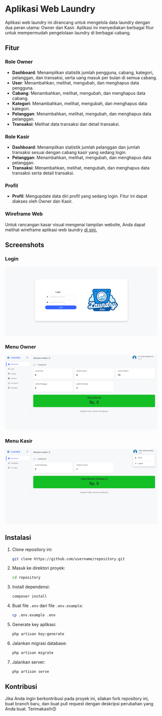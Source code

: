 # Aplikasi Web Laundry

Aplikasi web laundry ini dirancang untuk mengelola data laundry dengan dua peran utama: Owner dan Kasir. Aplikasi ini menyediakan berbagai fitur untuk mempermudah pengelolaan laundry di berbagai cabang.

## Fitur

### Role Owner
- **Dashboard**: Menampilkan statistik jumlah pengguna, cabang, kategori, pelanggan, dan transaksi, serta uang masuk per bulan di semua cabang.
- **User**: Menambahkan, melihat, mengubah, dan menghapus data pengguna.
- **Cabang**: Menambahkan, melihat, mengubah, dan menghapus data cabang.
- **Kategori**: Menambahkan, melihat, mengubah, dan menghapus data kategori.
- **Pelanggan**: Menambahkan, melihat, mengubah, dan menghapus data pelanggan.
- **Transaksi**: Melihat data transaksi dan detail transaksi.

### Role Kasir
- **Dashboard**: Menampilkan statistik jumlah pelanggan dan jumlah transaksi sesuai dengan cabang kasir yang sedang login.
- **Pelanggan**: Menambahkan, melihat, mengubah, dan menghapus data pelanggan.
- **Transaksi**: Menambahkan, melihat, mengubah, dan menghapus data transaksi serta detail transaksi.

### Profil
- **Profil**: Mengupdate data diri profil yang sedang login. Fitur ini dapat diakses oleh Owner dan Kasir.

### Wireframe Web
Untuk rancangan kasar visual mengenai tampilan website, Anda dapat melihat wireframe aplikasi web laundry [di sini.](https://whimsical.com/laundry-Ka4hTZg2yTrc1HCPyogy24)

## Screenshots

### Login
![Login](public/screenshots/login.png)

### Menu Owner
![Menu Owner](public/screenshots/owner_menu.png)

### Menu Kasir
![Menu Kasir](public/screenshots/kasir_menu.png)

## Instalasi

1. Clone repository ini:
    ```bash
    git clone https://github.com/username/repository.git
    ```

2. Masuk ke direktori proyek:
    ```bash
    cd repository
    ```

3. Install dependensi:
    ```bash
    composer install
    ```

4. Buat file `.env` dari file `.env.example`:
    ```bash
    cp .env.example .env
    ```

5. Generate key aplikasi:
    ```bash
    php artisan key:generate
    ```

6. Jalankan migrasi database:
    ```bash
    php artisan migrate
    ```

7. Jalankan server:
    ```bash
    php artisan serve
    ```

## Kontribusi

Jika Anda ingin berkontribusi pada proyek ini, silakan fork repository ini, buat branch baru, dan buat pull request dengan deskripsi perubahan yang Anda buat. Terimakasih😊
